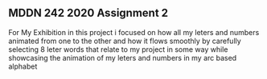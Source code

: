 ## MDDN 242 2020 Assignment 2

For My Exhibition in this project  i focused on how all my leters and numbers animated from one to the other and how it flows smoothly by carefully selecting 8 leter words that relate to my project in some way while showcasing the animation of my leters and numbers in my arc based alphabet